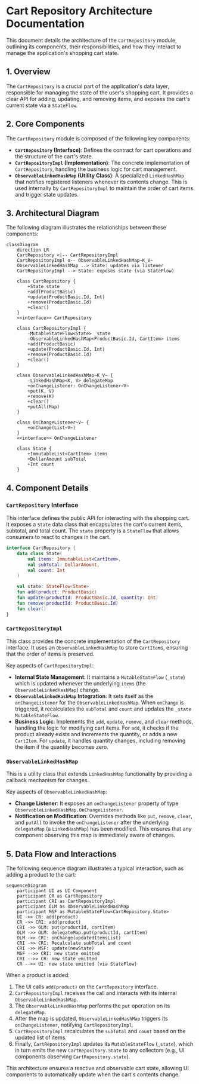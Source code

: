 # Cart Repository Architecture Documentation

This document details the architecture of the `CartRepository` module, outlining its components,
their responsibilities, and how they interact to manage the application's shopping cart state.

## 1. Overview

The `CartRepository` is a crucial part of the application's data layer, responsible for managing the
state of the user's shopping cart. It provides a clear API for adding, updating, and removing items,
and exposes the cart's current state via a `StateFlow`.

## 2. Core Components

The `CartRepository` module is composed of the following key components:

* **`CartRepository` (Interface)**: Defines the contract for cart operations and the structure of
  the cart's state.
* **`CartRepositoryImpl` (Implementation)**: The concrete implementation of `CartRepository`,
  handling the business logic for cart management.
* **`ObservableLinkedHashMap` (Utility Class)**: A specialized `LinkedHashMap` that notifies
  registered listeners whenever its contents change. This is used internally by `CartRepositoryImpl`
  to maintain the order of cart items and trigger state updates.

## 3. Architectural Diagram

The following diagram illustrates the relationships between these components:

```mermaid
classDiagram
    direction LR
    CartRepository <|-- CartRepositoryImpl
    CartRepositoryImpl o-- ObservableLinkedHashMap~K_V~
    ObservableLinkedHashMap ..> State: updates via listener
    CartRepositoryImpl --> State: exposes state (via StateFlow)

    class CartRepository {
        +State state
        +add(ProductBasic)
        +update(ProductBasic.Id, Int)
        +remove(ProductBasic.Id)
        +clear()
    }
    <<interface>> CartRepository

    class CartRepositoryImpl {
        -MutableStateFlow<State> _state
        -ObservableLinkedHashMap<ProductBasic.Id, CartItem> items
        +add(ProductBasic)
        +update(ProductBasic.Id, Int)
        +remove(ProductBasic.Id)
        +clear()
    }

    class ObservableLinkedHashMap~K_V~ {
        -LinkedHashMap<K, V> delegateMap
        +onChangeListener: OnChangeListener~V~
        +put(K, V)
        +remove(K)
        +clear()
        +putAll(Map)
    }

    class OnChangeListener~V~ {
        +onChange(List~V~)
    }
    <<interface>> OnChangeListener

    class State {
        +ImmutableList<CartItem> items
        +DollarAmount subTotal
        +Int count
    }
```

## 4. Component Details

### `CartRepository` Interface

This interface defines the public API for interacting with the shopping cart. It exposes a `State`
data class that encapsulates the cart's current items, subtotal, and total count. The `state`
property is a `StateFlow` that allows consumers to react to changes in the cart.

```kotlin
interface CartRepository {
    data class State(
        val items: ImmutableList<CartItem>,
        val subTotal: DollarAmount,
        val count: Int
    )

    val state: StateFlow<State>
    fun add(product: ProductBasic)
    fun update(productId: ProductBasic.Id, quantity: Int)
    fun remove(productId: ProductBasic.Id)
    fun clear()
}
```

### `CartRepositoryImpl`

This class provides the concrete implementation of the `CartRepository` interface. It uses an
`ObservableLinkedHashMap` to store `CartItem`s, ensuring that the order of items is preserved.

Key aspects of `CartRepositoryImpl`:

* **Internal State Management**: It maintains a `MutableStateFlow` (`_state`) which is updated
  whenever the underlying `items` (the `ObservableLinkedHashMap`) change.
* **`ObservableLinkedHashMap` Integration**: It sets itself as the `onChangeListener` for the
  `ObservableLinkedHashMap`. When `onChange` is triggered, it recalculates the `subTotal` and
  `count` and updates the `_state` `MutableStateFlow`.
* **Business Logic**: Implements the `add`, `update`, `remove`, and `clear` methods, handling the
  logic for modifying cart items. For `add`, it checks if the product already exists and increments
  the quantity, or adds a new `CartItem`. For `update`, it handles quantity changes, including
  removing the item if the quantity becomes zero.

### `ObservableLinkedHashMap`

This is a utility class that extends `LinkedHashMap` functionality by providing a callback mechanism
for changes.

Key aspects of `ObservableLinkedHashMap`:

* **Change Listener**: It exposes an `onChangeListener` property of type
  `ObservableLinkedHashMap.OnChangeListener`.
* **Notification on Modification**: Overrides methods like `put`, `remove`, `clear`, and `putAll` to
  invoke the `onChangeListener` after the underlying `delegateMap` (a `LinkedHashMap`) has been
  modified. This ensures that any component observing this map is immediately aware of changes.

## 5. Data Flow and Interactions

The following sequence diagram illustrates a typical interaction, such as adding a product to the
cart:

```mermaid
sequenceDiagram
    participant UI as UI Component
    participant CR as CartRepository
    participant CRI as CartRepositoryImpl
    participant OLM as ObservableLinkedHashMap
    participant MSF as MutableStateFlow<CartRepository.State>
    UI ->> CR: add(product)
    CR ->> CRI: add(product)
    CRI ->> OLM: put(productId, cartItem)
    OLM ->> OLM: delegateMap.put(productId, cartItem)
    OLM ->> CRI: onChange(updatedItemsList)
    CRI ->> CRI: Recalculate subTotal and count
    CRI ->> MSF: update(newState)
    MSF -->> CRI: new state emitted
    CRI -->> CR: new state emitted
    CR -->> UI: new state emitted (via StateFlow)
```

When a product is added:

1. The UI calls `add(product)` on the `CartRepository` interface.
2. `CartRepositoryImpl` receives the call and interacts with its internal `ObservableLinkedHashMap`.
3. The `ObservableLinkedHashMap` performs the `put` operation on its `delegateMap`.
4. After the map is updated, `ObservableLinkedHashMap` triggers its `onChangeListener`, notifying
   `CartRepositoryImpl`.
5. `CartRepositoryImpl` recalculates the `subTotal` and `count` based on the updated list of items.
6. Finally, `CartRepositoryImpl` updates its `MutableStateFlow` (`_state`), which in turn emits the
   new `CartRepository.State` to any collectors (e.g., UI components observing
   `CartRepository.state`).

This architecture ensures a reactive and observable cart state, allowing UI components to
automatically update when the cart's contents change.
